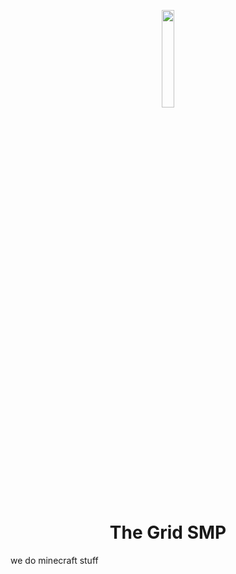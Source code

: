 <p align="center"><a href="https://thehypersloth.com/" target="_blank"><img src="https://avatars.githubusercontent.com/u/135342195" width="20%"></a></p>

# <h1 align="center"> The Grid SMP
we do minecraft stuff
